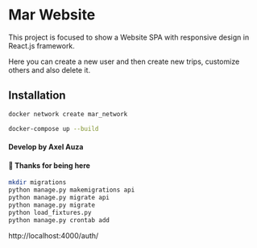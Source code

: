 # Mar Website

This project is focused to show a Website SPA with responsive design in React.js framework.

Here you can create a new user and then create new trips, customize others and also delete it.

## Installation

```bash
docker network create mar_network
```

```bash
docker-compose up --build
```

#### Develop by Axel Auza

#### 🚀 Thanks for being here

```bash
mkdir migrations
python manage.py makemigrations api
python manage.py migrate api
python manage.py migrate
python load_fixtures.py
python manage.py crontab add
```

http://localhost:4000/auth/
